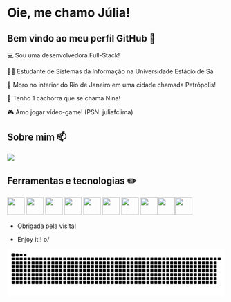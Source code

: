# Oie, me chamo Júlia!

## Bem vindo ao meu perfil GitHub 👋

:computer: Sou uma desenvolvedora Full-Stack!

:student: Estudante de Sistemas da Informação na Universidade Estácio de Sá

:house_with_garden: Moro no interior do Rio de Janeiro em uma cidade chamada Petrópolis!

:dog: Tenho 1 cachorra que se chama Nina!

:video_game: Amo jogar vídeo-game! (PSN: juliafclima)
 
## Sobre mim 📫
<a href="https://www.linkedin.com/in/juliafclima/" target="_blank"><img loading="lazy" src="https://img.shields.io/badge/-LinkedIn-%230077B5?style=for-the-badge&logo=linkedin&logoColor=white" target="_blank"></a> 

## Ferramentas e tecnologias ✏️
<img loading="lazy" src="https://cdn.jsdelivr.net/gh/devicons/devicon/icons/html5/html5-original.svg" width="40" height="40"/> <img loading="lazy" src="https://cdn.jsdelivr.net/gh/devicons/devicon/icons/css3/css3-original.svg" width="40" height="40"/> <img loading="lazy" src="https://cdn.jsdelivr.net/gh/devicons/devicon/icons/git/git-original.svg" width="40" height="40"/> <img loading="lazy" src="https://cdn.jsdelivr.net/gh/devicons/devicon/icons/github/github-original.svg" width="40" height="40"/> <img loading="lazy" src="https://cdn.jsdelivr.net/gh/devicons/devicon/icons/java/java-original.svg" width="40" height="40"/> <img loading="lazy" src="https://cdn.jsdelivr.net/gh/devicons/devicon/icons/javascript/javascript-original.svg" width="40" height="40"/> <img loading="lazy" src="https://cdn.jsdelivr.net/gh/devicons/devicon/icons/mysql/mysql-original-wordmark.svg" width="40" height="40"/> <img loading="lazy" src="https://cdn.jsdelivr.net/gh/devicons/devicon/icons/python/python-original.svg" width="40" height="40"/><img loading="lazy" src="https://cdn.jsdelivr.net/gh/devicons/devicon/icons/canva/canva-original.svg" width="40" height="40"/><img loading="lazy" src="https://cdn.jsdelivr.net/gh/devicons/devicon/icons/bootstrap/bootstrap-original.svg" width="40" height="40"/>
          
- Obrigada pela visita!

- Enjoy it!! o/

![Snake animation](https://github.com/juliafclima/juliafclima/blob/output/github-contribution-grid-snake.svg)
